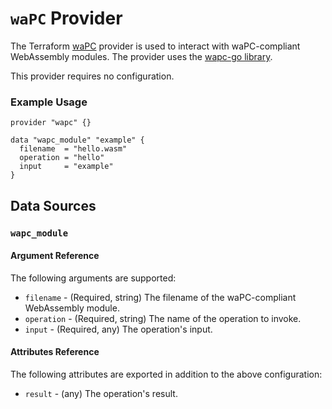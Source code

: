 # `waPC` Provider

The Terraform [waPC](https://github.com/EvilSuperstars/terraform-provider-wapc) provider is used to interact with waPC-compliant WebAssembly modules.
The provider uses the [wapc-go library](https://github.com/wapc/wapc-go).

This provider requires no configuration.

### Example Usage

```hcl
provider "wapc" {}

data "wapc_module" "example" {
  filename  = "hello.wasm"
  operation = "hello"
  input     = "example"
}
```

## Data Sources

### `wapc_module`

#### Argument Reference

The following arguments are supported:

* `filename` - (Required, string) The filename of the waPC-compliant WebAssembly module.
* `operation` - (Required, string) The name of the operation to invoke.
* `input` - (Required, any) The operation's input.

#### Attributes Reference

The following attributes are exported in addition to the above configuration:

* `result` - (any) The operation's result.
